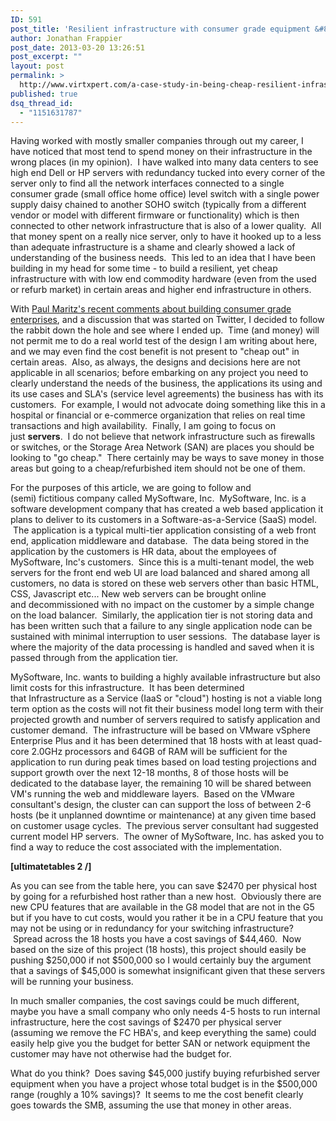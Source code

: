 ```yaml
---
ID: 591
post_title: 'Resilient infrastructure with consumer grade equipment &#8211; Case study in cheap'
author: Jonathan Frappier
post_date: 2013-03-20 13:26:51
post_excerpt: ""
layout: post
permalink: >
  http://www.virtxpert.com/a-case-study-in-being-cheap-resilient-infrastructure-design-using-commodity-hardware/
published: true
dsq_thread_id:
  - "1151631787"
---
```

Having worked with mostly smaller companies through out my career, I have noticed that most tend to spend money on their infrastructure in the wrong places (in my opinion).  I have walked into many data centers to see high end Dell or HP servers with redundancy tucked into every corner of the server only to find all the network interfaces connected to a single consumer grade (small office home office) level switch with a single power supply daisy chained to another SOHO switch (typically from a different vendor or model with different firmware or functionality) which is then connected to other network infrastructure that is also of a lower quality.  All that money spent on a really nice server, only to have it hooked up to a less than adequate infrastructure is a shame and clearly showed a lack of understanding of the business needs.  This led to an idea that I have been building in my head for some time - to build a resilient, yet cheap infrastructure with with low end commodity hardware (even from the used or refurb market) in certain areas and higher end infrastructure in others.

With <a href="http://gigaom.com/2013/03/19/the-world-is-ready-for-the-consumer-grade-enterprise/ " target="_blank">Paul Maritz's recent comments about building consumer grade enterprises</a>, and a discussion that was started on Twitter, I decided to follow the rabbit down the hole and see where I ended up.  Time (and money) will not permit me to do a real world test of the design I am writing about here, and we may even find the cost benefit is not present to "cheap out" in certain areas.  Also, as always, the designs and decisions here are not applicable in all scenarios; before embarking on any project you need to clearly understand the needs of the business, the applications its using and its use cases and SLA's (service level agreements) the business has with its customers.  For example, I would not advocate doing something like this in a hospital or financial or e-commerce organization that relies on real time transactions and high availability.  Finally, I am going to focus on just <strong>servers</strong>.  I do not believe that network infrastructure such as firewalls or switches, or the Storage Area Network (SAN) are places you should be looking to "go cheap."  There certainly may be ways to save money in those areas but going to a cheap/refurbished item should not be one of them.

For the purposes of this article, we are going to follow and (semi) fictitious company called MySoftware, Inc.  MySoftware, Inc. is a software development company that has created a web based application it plans to deliver to its customers in a Software-as-a-Service (SaaS) model.  The application is a typical multi-tier application consisting of a web front end, application middleware and database.  The data being stored in the application by the customers is HR data, about the employees of MySoftware, Inc's customers.  Since this is a multi-tenant model, the web servers for the front end web UI are load balanced and shared among all customers, no data is stored on these web servers other than basic HTML, CSS, Javascript etc... New web servers can be brought online and decommissioned with no impact on the customer by a simple change on the load balancer.  Similarly, the application tier is not storing data and has been written such that a failure to any single application node can be sustained with minimal interruption to user sessions.  The database layer is where the majority of the data processing is handled and saved when it is passed through from the application tier.

MySoftware, Inc. wants to building a highly available infrastructure but also limit costs for this infrastructure.  It has been determined that Infrastructure as a Service (IaaS or "cloud") hosting is not a viable long term option as the costs will not fit their business model long term with their projected growth and number of servers required to satisfy application and customer demand.  The infrastructure will be based on VMware vSphere Enterprise Plus and it has been determined that 18 hosts with at least quad-core 2.0GHz processors and 64GB of RAM will be sufficient for the application to run during peak times based on load testing projections and support growth over the next 12-18 months, 8 of those hosts will be dedicated to the database layer, the remaining 10 will be shared between VM's running the web and middleware layers.  Based on the VMware consultant's design, the cluster can can support the loss of between 2-6 hosts (be it unplanned downtime or maintenance) at any given time based on customer usage cycles.  The previous server consultant had suggested current model HP servers.  The owner of MySoftware, Inc. has asked you to find a way to reduce the cost associated with the implementation.

<strong>[ultimatetables 2 /]</strong>

As you can see from the table here, you can save $2470 per physical host by going for a refurbished host rather than a new host.  Obviously there are new CPU features that are available in the G8 model that are not in the G5 but if you have to cut costs, would you rather it be in a CPU feature that you may not be using or in redundancy for your switching infrastructure?  Spread across the 18 hosts you have a cost savings of $44,460.  Now based on the size of this project (18 hosts), this project should easily be pushing $250,000 if not $500,000 so I would certainly buy the argument that a savings of $45,000 is somewhat insignificant given that these servers will be running your business.

In much smaller companies, the cost savings could be much different, maybe you have a small company who only needs 4-5 hosts to run internal infrastructure, here the cost savings of $2470 per physical server (assuming we remove the FC HBA's, and keep everything the same) could easily help give you the budget for better SAN or network equipment the customer may have not otherwise had the budget for.

What do you think?  Does saving $45,000 justify buying refurbished server equipment when you have a project whose total budget is in the $500,000 range (roughly a 10% savings)?  It seems to me the cost benefit clearly goes towards the SMB, assuming the use that money in other areas.